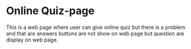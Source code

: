 # Online Quiz-page
 This is a web page where user can give online quiz but there is a problem and that are answers buttons are not show on web page but question are display on web page.
